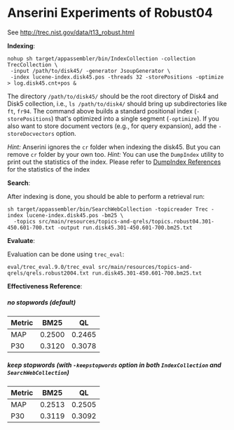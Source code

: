 # Anserini Experiments of Robust04

See http://trec.nist.gov/data/t13_robust.html

**Indexing**:

```
nohup sh target/appassembler/bin/IndexCollection -collection TrecCollection \
 -input /path/to/disk45/ -generator JsoupGenerator \
 -index lucene-index.disk45.pos -threads 32 -storePositions -optimize > log.disk45.cnt+pos &
```


The directory `/path/to/disk45/` should be the root directory of Disk4 and Disk5 collection, i.e., `ls /path/to/disk4/` 
should bring up subdirectories like `ft`, `fr94`. The command above builds a standard positional index (`-storePositions`) 
that's optimized into a single segment (`-optimize`). If you also want to store document vectors (e.g., for query 
expansion), add the `-storeDocvectors` option.

_Hint:_ Anserini ignores the `cr` folder when indexing the disk45. But you can remove `cr` folder by your own too.
_Hint:_ You can use the `DumpIndex` utility to print out the statistics of the index. Please refer to 
[DumpIndex References](dumpindex-reference.md) for the statistics of the index


**Search**:

After indexing is done, you should be able to perform a retrieval run:

```
sh target/appassembler/bin/SearchWebCollection -topicreader Trec -index lucene-index.disk45.pos -bm25 \
  -topics src/main/resources/topics-and-qrels/topics.robust04.301-450.601-700.txt -output run.disk45.301-450.601-700.bm25.txt
```

**Evaluate**:

Evaluation can be done using `trec_eval`:
```
eval/trec_eval.9.0/trec_eval src/main/resources/topics-and-qrels/qrels.robust2004.txt run.disk45.301-450.601-700.bm25.txt
```

**Effectiveness Reference**:

##### no stopwords (default)

Metric | BM25   | QL     
-------|--------|--------
MAP    | 0.2500 | 0.2465 
P30    | 0.3120 | 0.3078 

##### keep stopwords (with `-keepstopwords` option in both `IndexCollection` and `SearchWebCollection`)

Metric | BM25   | QL     
-------|--------|--------
MAP    | 0.2513 | 0.2505 
P30    | 0.3119 | 0.3092 